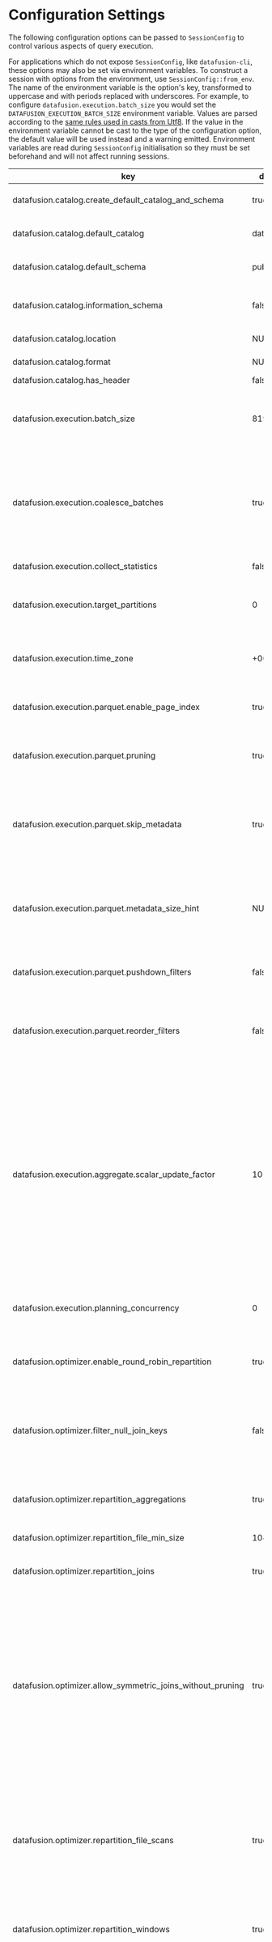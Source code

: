 <!---
  Licensed to the Apache Software Foundation (ASF) under one
  or more contributor license agreements.  See the NOTICE file
  distributed with this work for additional information
  regarding copyright ownership.  The ASF licenses this file
  to you under the Apache License, Version 2.0 (the
  "License"); you may not use this file except in compliance
  with the License.  You may obtain a copy of the License at

    http://www.apache.org/licenses/LICENSE-2.0

  Unless required by applicable law or agreed to in writing,
  software distributed under the License is distributed on an
  "AS IS" BASIS, WITHOUT WARRANTIES OR CONDITIONS OF ANY
  KIND, either express or implied.  See the License for the
  specific language governing permissions and limitations
  under the License.
-->

<!---
This file was generated by the dev/update_config_docs.sh script.
Do not edit it manually as changes will be overwritten.
Instead, edit dev/update_config_docs.sh or the docstrings in datafusion/core/src/config.rs.
-->

# Configuration Settings

The following configuration options can be passed to `SessionConfig` to control various aspects of query execution.

For applications which do not expose `SessionConfig`, like `datafusion-cli`, these options may also be set via environment variables.
To construct a session with options from the environment, use `SessionConfig::from_env`.
The name of the environment variable is the option's key, transformed to uppercase and with periods replaced with underscores.
For example, to configure `datafusion.execution.batch_size` you would set the `DATAFUSION_EXECUTION_BATCH_SIZE` environment variable.
Values are parsed according to the [same rules used in casts from Utf8](https://docs.rs/arrow/latest/arrow/compute/kernels/cast/fn.cast.html).
If the value in the environment variable cannot be cast to the type of the configuration option, the default value will be used instead and a warning emitted.
Environment variables are read during `SessionConfig` initialisation so they must be set beforehand and will not affect running sessions.

| key                                                        | default    | description                                                                                                                                                                                                                                                                                                                                                                                                                                                                                                                                                                                             |
| ---------------------------------------------------------- | ---------- | ------------------------------------------------------------------------------------------------------------------------------------------------------------------------------------------------------------------------------------------------------------------------------------------------------------------------------------------------------------------------------------------------------------------------------------------------------------------------------------------------------------------------------------------------------------------------------------------------------- |
| datafusion.catalog.create_default_catalog_and_schema       | true       | Whether the default catalog and schema should be created automatically.                                                                                                                                                                                                                                                                                                                                                                                                                                                                                                                                 |
| datafusion.catalog.default_catalog                         | datafusion | The default catalog name - this impacts what SQL queries use if not specified                                                                                                                                                                                                                                                                                                                                                                                                                                                                                                                           |
| datafusion.catalog.default_schema                          | public     | The default schema name - this impacts what SQL queries use if not specified                                                                                                                                                                                                                                                                                                                                                                                                                                                                                                                            |
| datafusion.catalog.information_schema                      | false      | Should DataFusion provide access to `information_schema` virtual tables for displaying schema information                                                                                                                                                                                                                                                                                                                                                                                                                                                                                               |
| datafusion.catalog.location                                | NULL       | Location scanned to load tables for `default` schema                                                                                                                                                                                                                                                                                                                                                                                                                                                                                                                                                    |
| datafusion.catalog.format                                  | NULL       | Type of `TableProvider` to use when loading `default` schema                                                                                                                                                                                                                                                                                                                                                                                                                                                                                                                                            |
| datafusion.catalog.has_header                              | false      | If the file has a header                                                                                                                                                                                                                                                                                                                                                                                                                                                                                                                                                                                |
| datafusion.execution.batch_size                            | 8192       | Default batch size while creating new batches, it's especially useful for buffer-in-memory batches since creating tiny batches would result in too much metadata memory consumption                                                                                                                                                                                                                                                                                                                                                                                                                     |
| datafusion.execution.coalesce_batches                      | true       | When set to true, record batches will be examined between each operator and small batches will be coalesced into larger batches. This is helpful when there are highly selective filters or joins that could produce tiny output batches. The target batch size is determined by the configuration setting                                                                                                                                                                                                                                                                                              |
| datafusion.execution.collect_statistics                    | false      | Should DataFusion collect statistics after listing files                                                                                                                                                                                                                                                                                                                                                                                                                                                                                                                                                |
| datafusion.execution.target_partitions                     | 0          | Number of partitions for query execution. Increasing partitions can increase concurrency. Defaults to the number of CPU cores on the system                                                                                                                                                                                                                                                                                                                                                                                                                                                             |
| datafusion.execution.time_zone                             | +00:00     | The default time zone Some functions, e.g. `EXTRACT(HOUR from SOME_TIME)`, shift the underlying datetime according to this time zone, and then extract the hour                                                                                                                                                                                                                                                                                                                                                                                                                                         |
| datafusion.execution.parquet.enable_page_index             | true       | If true, reads the Parquet data page level metadata (the Page Index), if present, to reduce the I/O and number of rows decoded.                                                                                                                                                                                                                                                                                                                                                                                                                                                                         |
| datafusion.execution.parquet.pruning                       | true       | If true, the parquet reader attempts to skip entire row groups based on the predicate in the query and the metadata (min/max values) stored in the parquet file                                                                                                                                                                                                                                                                                                                                                                                                                                         |
| datafusion.execution.parquet.skip_metadata                 | true       | If true, the parquet reader skip the optional embedded metadata that may be in the file Schema. This setting can help avoid schema conflicts when querying multiple parquet files with schemas containing compatible types but different metadata                                                                                                                                                                                                                                                                                                                                                       |
| datafusion.execution.parquet.metadata_size_hint            | NULL       | If specified, the parquet reader will try and fetch the last `size_hint` bytes of the parquet file optimistically. If not specified, two reads are required: One read to fetch the 8-byte parquet footer and another to fetch the metadata length encoded in the footer                                                                                                                                                                                                                                                                                                                                 |
| datafusion.execution.parquet.pushdown_filters              | false      | If true, filter expressions are be applied during the parquet decoding operation to reduce the number of rows decoded                                                                                                                                                                                                                                                                                                                                                                                                                                                                                   |
| datafusion.execution.parquet.reorder_filters               | false      | If true, filter expressions evaluated during the parquet decoding operation will be reordered heuristically to minimize the cost of evaluation. If false, the filters are applied in the same order as written in the query                                                                                                                                                                                                                                                                                                                                                                             |
| datafusion.execution.aggregate.scalar_update_factor        | 10         | Specifies the threshold for using `ScalarValue`s to update accumulators during high-cardinality aggregations for each input batch. The aggregation is considered high-cardinality if the number of affected groups is greater than or equal to `batch_size / scalar_update_factor`. In such cases, `ScalarValue`s are utilized for updating accumulators, rather than the default batch-slice approach. This can lead to performance improvements. By adjusting the `scalar_update_factor`, you can balance the trade-off between more efficient accumulator updates and the number of groups affected. |
| datafusion.execution.planning_concurrency                  | 0          | Fan-out during initial physical planning. This is mostly use to plan `UNION` children in parallel. Defaults to the number of CPU cores on the system                                                                                                                                                                                                                                                                                                                                                                                                                                                    |
| datafusion.optimizer.enable_round_robin_repartition        | true       | When set to true, the physical plan optimizer will try to add round robin repartitioning to increase parallelism to leverage more CPU cores                                                                                                                                                                                                                                                                                                                                                                                                                                                             |
| datafusion.optimizer.filter_null_join_keys                 | false      | When set to true, the optimizer will insert filters before a join between a nullable and non-nullable column to filter out nulls on the nullable side. This filter can add additional overhead when the file format does not fully support predicate push down.                                                                                                                                                                                                                                                                                                                                         |
| datafusion.optimizer.repartition_aggregations              | true       | Should DataFusion repartition data using the aggregate keys to execute aggregates in parallel using the provided `target_partitions` level                                                                                                                                                                                                                                                                                                                                                                                                                                                              |
| datafusion.optimizer.repartition_file_min_size             | 10485760   | Minimum total files size in bytes to perform file scan repartitioning.                                                                                                                                                                                                                                                                                                                                                                                                                                                                                                                                  |
| datafusion.optimizer.repartition_joins                     | true       | Should DataFusion repartition data using the join keys to execute joins in parallel using the provided `target_partitions` level                                                                                                                                                                                                                                                                                                                                                                                                                                                                        |
| datafusion.optimizer.allow_symmetric_joins_without_pruning | true       | Should DataFusion allow symmetric hash joins for unbounded data sources even when its inputs do not have any ordering or filtering If the flag is not enabled, the SymmetricHashJoin operator will be unable to prune its internal buffers, resulting in certain join types - such as Full, Left, LeftAnti, LeftSemi, Right, RightAnti, and RightSemi - being produced only at the end of the execution. This is not typical in stream processing. Additionally, without proper design for long runner execution, all types of joins may encounter out-of-memory errors.                                |
| datafusion.optimizer.repartition_file_scans                | true       | When set to `true`, file groups will be repartitioned to achieve maximum parallelism. Currently Parquet and CSV formats are supported. If set to `true`, all files will be repartitioned evenly (i.e., a single large file might be partitioned into smaller chunks) for parallel scanning. If set to `false`, different files will be read in parallel, but repartitioning won't happen within a single file.                                                                                                                                                                                          |
| datafusion.optimizer.repartition_windows                   | true       | Should DataFusion repartition data using the partitions keys to execute window functions in parallel using the provided `target_partitions` level                                                                                                                                                                                                                                                                                                                                                                                                                                                       |
| datafusion.optimizer.repartition_sorts                     | true       | Should DataFusion execute sorts in a per-partition fashion and merge afterwards instead of coalescing first and sorting globally. With this flag is enabled, plans in the form below `text "SortExec: [a@0 ASC]", " CoalescePartitionsExec", " RepartitionExec: partitioning=RoundRobinBatch(8), input_partitions=1", ` would turn into the plan below which performs better in multithreaded environments `text "SortPreservingMergeExec: [a@0 ASC]", " SortExec: [a@0 ASC]", " RepartitionExec: partitioning=RoundRobinBatch(8), input_partitions=1", `                                               |
| datafusion.optimizer.skip_failed_rules                     | false      | When set to true, the logical plan optimizer will produce warning messages if any optimization rules produce errors and then proceed to the next rule. When set to false, any rules that produce errors will cause the query to fail                                                                                                                                                                                                                                                                                                                                                                    |
| datafusion.optimizer.max_passes                            | 3          | Number of times that the optimizer will attempt to optimize the plan                                                                                                                                                                                                                                                                                                                                                                                                                                                                                                                                    |
| datafusion.optimizer.top_down_join_key_reordering          | true       | When set to true, the physical plan optimizer will run a top down process to reorder the join keys                                                                                                                                                                                                                                                                                                                                                                                                                                                                                                      |
| datafusion.optimizer.prefer_hash_join                      | true       | When set to true, the physical plan optimizer will prefer HashJoin over SortMergeJoin. HashJoin can work more efficiently than SortMergeJoin but consumes more memory                                                                                                                                                                                                                                                                                                                                                                                                                                   |
| datafusion.optimizer.hash_join_single_partition_threshold  | 1048576    | The maximum estimated size in bytes for one input side of a HashJoin will be collected into a single partition                                                                                                                                                                                                                                                                                                                                                                                                                                                                                          |
| datafusion.explain.logical_plan_only                       | false      | When set to true, the explain statement will only print logical plans                                                                                                                                                                                                                                                                                                                                                                                                                                                                                                                                   |
| datafusion.explain.physical_plan_only                      | false      | When set to true, the explain statement will only print physical plans                                                                                                                                                                                                                                                                                                                                                                                                                                                                                                                                  |
| datafusion.sql_parser.parse_float_as_decimal               | false      | When set to true, SQL parser will parse float as decimal type                                                                                                                                                                                                                                                                                                                                                                                                                                                                                                                                           |
| datafusion.sql_parser.enable_ident_normalization           | true       | When set to true, SQL parser will normalize ident (convert ident to lowercase when not quoted)                                                                                                                                                                                                                                                                                                                                                                                                                                                                                                          |
| datafusion.sql_parser.dialect                              | generic    | Configure the SQL dialect used by DataFusion's parser; supported values include: Generic, MySQL, PostgreSQL, Hive, SQLite, Snowflake, Redshift, MsSQL, ClickHouse, BigQuery, and Ansi.                                                                                                                                                                                                                                                                                                                                                                                                                  |
